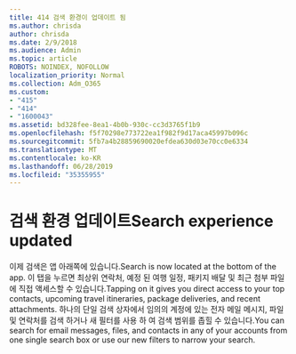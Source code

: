 ```yaml
---
title: 414 검색 환경이 업데이트 됨
ms.author: chrisda
author: chrisda
ms.date: 2/9/2018
ms.audience: Admin
ms.topic: article
ROBOTS: NOINDEX, NOFOLLOW
localization_priority: Normal
ms.collection: Adm_O365
ms.custom:
- "415"
- "414"
- "1600043"
ms.assetid: bd328fee-8ea1-4b0b-930c-cc3d3765f1b9
ms.openlocfilehash: f5f70298e773722ea1f982f9d17aca45997b096c
ms.sourcegitcommit: 5fb7a4b28859690020efdea630d03e70cc0e6334
ms.translationtype: MT
ms.contentlocale: ko-KR
ms.lasthandoff: 06/28/2019
ms.locfileid: "35355955"
---
```

# <a name="search-experience-updated"></a><span data-ttu-id="0ca52-102">검색 환경 업데이트</span><span class="sxs-lookup"><span data-stu-id="0ca52-102">Search experience updated</span></span>

<span data-ttu-id="0ca52-103">이제 검색은 앱 아래쪽에 있습니다.</span><span class="sxs-lookup"><span data-stu-id="0ca52-103">Search is now located at the bottom of the app.</span></span> <span data-ttu-id="0ca52-104">이 탭을 누르면 최상위 연락처, 예정 된 여행 일정, 패키지 배달 및 최근 첨부 파일에 직접 액세스할 수 있습니다.</span><span class="sxs-lookup"><span data-stu-id="0ca52-104">Tapping on it gives you direct access to your top contacts, upcoming travel itineraries, package deliveries, and recent attachments.</span></span> <span data-ttu-id="0ca52-105">하나의 단일 검색 상자에서 임의의 계정에 있는 전자 메일 메시지, 파일 및 연락처를 검색 하거나 새 필터를 사용 하 여 검색 범위를 좁힐 수 있습니다.</span><span class="sxs-lookup"><span data-stu-id="0ca52-105">You can search for email messages, files, and contacts in any of your accounts from one single search box or use our new filters to narrow your search.</span></span>
